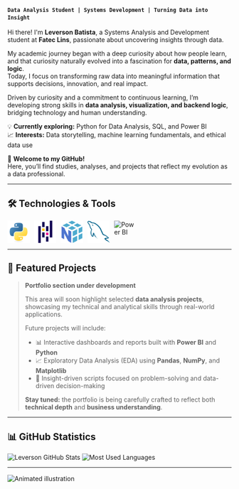 **`Data Analysis Student | Systems Development | Turning Data into Insight`**  
<br>
Hi there! I'm **Leverson Batista**, a Systems Analysis and Development student at **Fatec Lins**, passionate about uncovering insights through data.  

My academic journey began with a deep curiosity about how people learn, and that curiosity naturally evolved into a fascination for **data, patterns, and logic**.  
Today, I focus on transforming raw data into meaningful information that supports decisions, innovation, and real impact.  

Driven by curiosity and a commitment to continuous learning, I’m developing strong skills in **data analysis, visualization, and backend logic**, bridging technology and human understanding.  

💡 **Currently exploring:** Python for Data Analysis, SQL, and Power BI  
📈 **Interests:** Data storytelling, machine learning fundamentals, and ethical data use  

📌 **Welcome to my GitHub!**  
Here, you’ll find studies, analyses, and projects that reflect my evolution as a data professional.

---

## 🛠️ Technologies & Tools  

<div style="display: flex; flex-wrap: wrap; gap: 10px;">
  <img src="https://raw.githubusercontent.com/devicons/devicon/master/icons/python/python-original.svg" alt="Python" width="50">
  <img src="https://raw.githubusercontent.com/devicons/devicon/master/icons/pandas/pandas-original.svg" alt="Pandas" width="50">
  <img src="https://raw.githubusercontent.com/devicons/devicon/master/icons/numpy/numpy-original.svg" alt="NumPy" width="50">
  <img src="https://raw.githubusercontent.com/devicons/devicon/master/icons/mysql/mysql-original.svg" alt="MySQL" width="50">
  <img src="https://upload.wikimedia.org/wikipedia/commons/c/cf/New_Power_BI_Logo.svg" alt="Power BI" width="50">
</div>

---

## 🚀 Featured Projects  

> **Portfolio section under development**  
>  
> This area will soon highlight selected **data analysis projects**, showcasing my technical and analytical skills through real-world applications.  
>  
> Future projects will include:  
> - 📊 Interactive dashboards and reports built with **Power BI** and **Python**  
> - 📈 Exploratory Data Analysis (EDA) using **Pandas**, **NumPy**, and **Matplotlib**  
> - 🧠 Insight-driven scripts focused on problem-solving and data-driven decision-making  
>  
> **Stay tuned:** the portfolio is being carefully crafted to reflect both **technical depth** and **business understanding**.

---

## 📊 GitHub Statistics  

<div align="left">  
  <img width="49%" height="195px" src="https://github-readme-stats.vercel.app/api?username=levbatista&show_icons=true&count_private=true&hide_border=true&title_color=00bfbf&icon_color=00bfbf&text_color=c9d1d9&bg_color=0d1117" alt="Leverson GitHub Stats">
  <img width="49%" height="195px" src="https://github-readme-stats.vercel.app/api/top-langs/?username=levbatista&layout=compact&hide_border=true&title_color=00bfbf&text_color=c9d1d9&bg_color=0d1117" alt="Most Used Languages">
</div>

---

<!-- Optional aesthetic GIF -->
<p align="left">
  <img align="center" src="https://github.com/VariableBee/VariableBee/assets/77739311/4e9f41af-6b57-49a7-b15a-74322e96b4d7" alt="Animated illustration">
</p>
